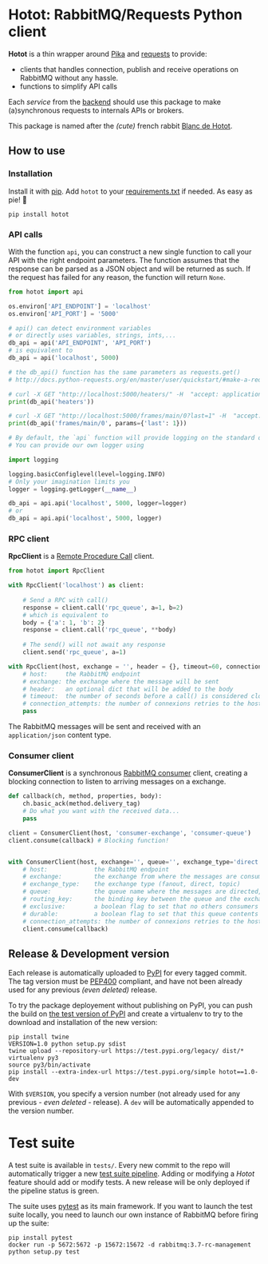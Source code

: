 # Hotot: RabbitMQ/Requests Python client

**Hotot** is a thin wrapper around [Pika](https://github.com/pika/pika) and [requests](http://docs.python-requests.org/en/master/) to provide: 
* clients that handles connection, publish and receive operations on RabbitMQ without any hassle.
* functions to simplify API calls

Each *service* from the [backend](https://gitlab.lancey.fr/nuage/backend) should use this package to make (a)synchronous requests to internals APIs or brokers.

This package is named after the *(cute)* french rabbit [Blanc de Hotot](https://en.wikipedia.org/wiki/Blanc_de_Hotot).

## How to use


### Installation

Install it with [pip](https://pypi.org/project/pip/). Add `hotot` to your [requirements.txt](https://pip.pypa.io/en/stable/user_guide/#id1) if needed. As easy as pie! 🥧

```
pip install hotot
```


### API calls

With the function `api`, you can construct a new single function to call your API with the right endpoint parameters. The function assumes that the response can be parsed as a JSON object and will be returned as such. If the request has failed for any reason, the function will return `None`.

``` python
from hotot import api

os.environ['API_ENDPOINT'] = 'localhost'
os.environ['API_PORT'] = '5000'

# api() can detect environment variables 
# or directly uses variables, strings, ints,...
db_api = api('API_ENDPOINT', 'API_PORT')
# is equivalent to
db_api = api('localhost', 5000)

# the db_api() function has the same parameters as requests.get()
# http://docs.python-requests.org/en/master/user/quickstart/#make-a-request

# curl -X GET "http://localhost:5000/heaters/" -H  "accept: application/json"
print(db_api('heaters')) 

# curl -X GET "http://localhost:5000/frames/main/0?last=1" -H  "accept: application/json"
print(db_api('frames/main/0', params={'last': 1}))

# By default, the `api` function will provide logging on the standard output to the `ERROR` level. 
# You can provide our own logger using

import logging

logging.basicConfiglevel(level=logging.INFO)
# Only your imagination limits you
logger = logging.getLogger(__name__)

db_api = api.api('localhost', 5000, logger=logger)
# or 
db_api = api.api('localhost', 5000, logger)

```


### RPC client

**RpcClient** is a [Remote Procedure Call](https://www.rabbitmq.com/tutorials/tutorial-six-python.html) client.

``` python
from hotot import RpcClient

with RpcClient('localhost') as client:
    
    # Send a RPC with call()
    response = client.call('rpc_queue', a=1, b=2)
    # which is equivalent to
    body = {'a': 1, 'b': 2}
    response = client.call('rpc_queue', **body)
    
    # The send() will not await any response
    client.send('rpc_queue', a=1)

with RpcClient(host, exchange = '', header = {}, timeout=60, connection_attempts=100) as client:
    # host:     the RabbitMQ endpoint
    # exchange: the exchange where the message will be sent
    # header:   an optional dict that will be added to the body
    # timeout:  the number of seconds before a call() is considered closed
    # connection_attempts: the number of connexions retries to the host before aborting
    pass
```

The RabbitMQ messages will be sent and received with an `application/json` content type.



### Consumer client

**ConsumerClient** is a synchronous [RabbitMQ consumer](https://www.rabbitmq.com/tutorials/tutorial-three-python.html) client, creating a blocking connection to listen to arriving messages on a exchange.

``` python
def callback(ch, method, properties, body):
    ch.basic_ack(method.delivery_tag)
    # Do what you want with the received data...
    pass 

client = ConsumerClient(host, 'consumer-exchange', 'consumer-queue')
client.consume(callback) # Blocking function!


with ConsumerClient(host, exchange='', queue='', exchange_type='direct', routing_key=None, exclusive=False, durable=False, **kwargs) as client:
    # host:             the RabbitMQ endpoint
    # exchange:         the exchange from where the messages are consumed
    # exchange_type:    the exchange type (fanout, direct, topic)
    # queue:            the queue name where the messages are directed, an empty string will define a random name
    # routing_key:      the binding key between the queue and the exchange
    # exclusive:        a boolean flag to set that no others consumers can be feed from this queue
    # durable:          a boolean flag to set that this queue contents may not be destroyed in case of failure 
    # connection_attempts: the number of connexions retries to the host before aborting   
    client.consume(callback)
```

## Release & Development version

Each release is automatically uploaded to [PyPI](https://pypi.org/project/hotot/#history) for every tagged commit. The tag version must be [PEP400](https://www.python.org/dev/peps/pep-0440/) compliant, and have not been already used for any previous *(even deleted)* release.

To try the package deployement without publishing on PyPI, you can push the build on [the test version of PyPI](https://test.pypi.org/project/hotot) and create a virtualenv to try to the download and installation of the new version:

```
pip install twine
VERSION=1.0 python setup.py sdist
twine upload --repository-url https://test.pypi.org/legacy/ dist/*
virtualenv py3
source py3/bin/activate
pip install --extra-index-url https://test.pypi.org/simple hotot==1.0-dev
```

With `$VERSION`, you specify a version number (not already used for any previous *- even deleted -* release). A `dev` will be automatically appended to the version number.

# Test suite

A test suite is available in `tests/`. Every new commit to the repo will automatically trigger a new [test suite pipeline](https://gitlab.lancey.fr/nuage/hotot/pipelines). Adding or modifying a *Hotot* feature should add or modify tests. A new release will be only deployed if the pipeline status is green.

The suite uses [pytest](https://docs.pytest.org/en/latest/) as its main framework. If you want to launch the test suite locally, you need to launch our own instance of RabbitMQ before firing up the suite:

```
pip install pytest
docker run -p 5672:5672 -p 15672:15672 -d rabbitmq:3.7-rc-management
python setup.py test
```